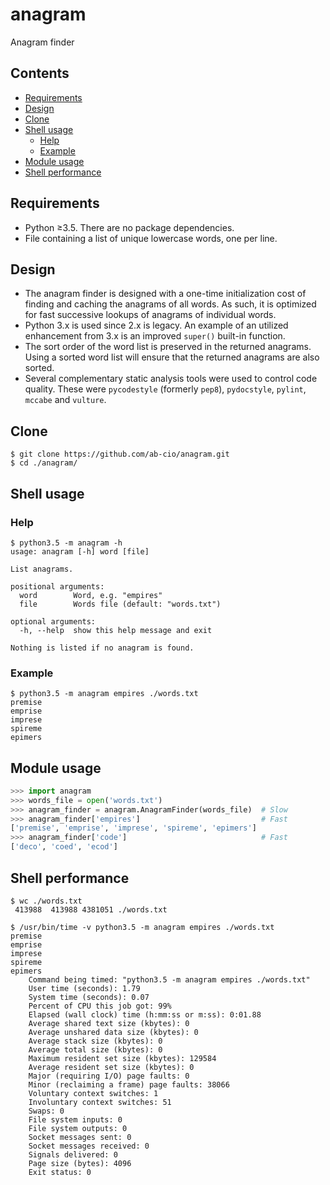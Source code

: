 # anagram
Anagram finder

## Contents
- [Requirements](#requirements)
- [Design](#design)
- [Clone](#clone)
- [Shell usage](#shell-usage)
    - [Help](#help)
    - [Example](#example)
- [Module usage](#module-usage)
- [Shell performance](#shell-performance)

## Requirements
* Python ≥3.5. There are no package dependencies.
* File containing a list of unique lowercase words, one per line.

## Design
* The anagram finder is designed with a one-time initialization cost of finding
  and caching the anagrams of all words.  As such, it is optimized for fast
  successive lookups of anagrams of individual words.
* Python 3.x is used since 2.x is legacy. An example of an utilized enhancement
  from 3.x is an improved `super()` built-in function.
* The sort order of the word list is preserved in the returned anagrams. Using
  a sorted word list will ensure that the returned anagrams are also sorted.
* Several complementary static analysis tools were used to control code
  quality. These were `pycodestyle` (formerly `pep8`), `pydocstyle`, `pylint`,
  `mccabe` and `vulture`.

## Clone
```
$ git clone https://github.com/ab-cio/anagram.git
$ cd ./anagram/
```

## Shell usage

### Help
```
$ python3.5 -m anagram -h
usage: anagram [-h] word [file]

List anagrams.

positional arguments:
  word        Word, e.g. "empires"
  file        Words file (default: "words.txt")

optional arguments:
  -h, --help  show this help message and exit

Nothing is listed if no anagram is found.
```
	
### Example
```
$ python3.5 -m anagram empires ./words.txt
premise
emprise
imprese
spireme
epimers
```

## Module usage
```python
>>> import anagram
>>> words_file = open('words.txt')
>>> anagram_finder = anagram.AnagramFinder(words_file)  # Slow
>>> anagram_finder['empires']                           # Fast
['premise', 'emprise', 'imprese', 'spireme', 'epimers']
>>> anagram_finder['code']                              # Fast
['deco', 'coed', 'ecod']
```

## Shell performance
```
$ wc ./words.txt 
 413988  413988 4381051 ./words.txt

$ /usr/bin/time -v python3.5 -m anagram empires ./words.txt
premise
emprise
imprese
spireme
epimers
	Command being timed: "python3.5 -m anagram empires ./words.txt"
	User time (seconds): 1.79
	System time (seconds): 0.07
	Percent of CPU this job got: 99%
	Elapsed (wall clock) time (h:mm:ss or m:ss): 0:01.88
	Average shared text size (kbytes): 0
	Average unshared data size (kbytes): 0
	Average stack size (kbytes): 0
	Average total size (kbytes): 0
	Maximum resident set size (kbytes): 129584
	Average resident set size (kbytes): 0
	Major (requiring I/O) page faults: 0
	Minor (reclaiming a frame) page faults: 38066
	Voluntary context switches: 1
	Involuntary context switches: 51
	Swaps: 0
	File system inputs: 0
	File system outputs: 0
	Socket messages sent: 0
	Socket messages received: 0
	Signals delivered: 0
	Page size (bytes): 4096
	Exit status: 0
```
